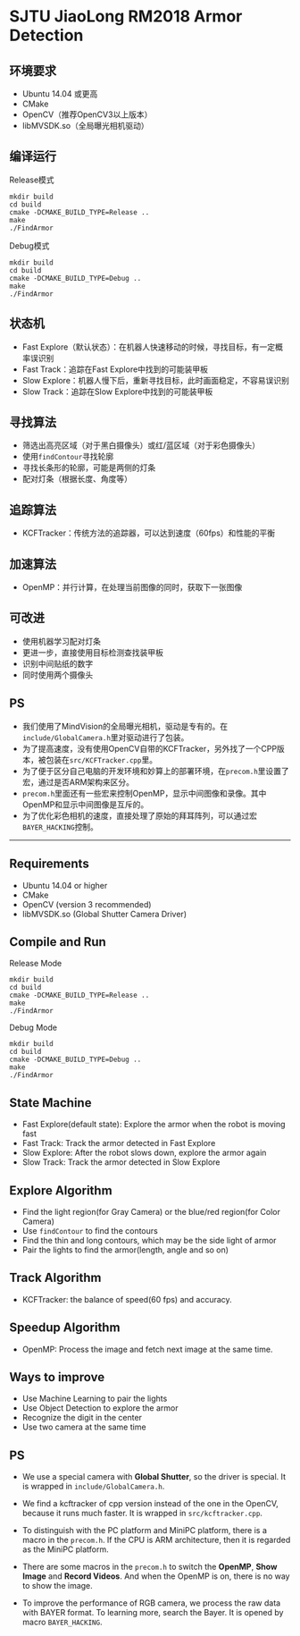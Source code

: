 # SJTU JiaoLong RM2018 Armor Detection

## 环境要求

- Ubuntu 14.04 或更高
- CMake
- OpenCV（推荐OpenCV3以上版本）
- libMVSDK.so（全局曝光相机驱动）

## 编译运行

Release模式
```
mkdir build
cd build
cmake -DCMAKE_BUILD_TYPE=Release ..
make
./FindArmor
```

Debug模式
```
mkdir build
cd build
cmake -DCMAKE_BUILD_TYPE=Debug ..
make
./FindArmor
```

## 状态机

- Fast Explore（默认状态）：在机器人快速移动的时候，寻找目标，有一定概率误识别
- Fast Track：追踪在Fast Explore中找到的可能装甲板
- Slow Explore：机器人慢下后，重新寻找目标，此时画面稳定，不容易误识别
- Slow Track：追踪在Slow Explore中找到的可能装甲板

## 寻找算法

- 筛选出高亮区域（对于黑白摄像头）或红/蓝区域（对于彩色摄像头）
- 使用`findContour`寻找轮廓
- 寻找长条形的轮廓，可能是两侧的灯条
- 配对灯条（根据长度、角度等）

## 追踪算法

- KCFTracker：传统方法的追踪器，可以达到速度（60fps）和性能的平衡

## 加速算法

- OpenMP：并行计算，在处理当前图像的同时，获取下一张图像

## 可改进

- 使用机器学习配对灯条
- 更进一步，直接使用目标检测查找装甲板
- 识别中间贴纸的数字
- 同时使用两个摄像头

## PS

- 我们使用了MindVision的全局曝光相机，驱动是专有的。在`include/GlobalCamera.h`里对驱动进行了包装。
- 为了提高速度，没有使用OpenCV自带的KCFTracker，另外找了一个CPP版本，被包装在`src/KCFTracker.cpp`里。
- 为了便于区分自己电脑的开发环境和妙算上的部署环境，在`precom.h`里设置了宏，通过是否ARM架构来区分。
- `precom.h`里面还有一些宏来控制OpenMP，显示中间图像和录像。其中OpenMP和显示中间图像是互斥的。
- 为了优化彩色相机的速度，直接处理了原始的拜耳阵列，可以通过宏`BAYER_HACKING`控制。

---

## Requirements

- Ubuntu 14.04 or higher
- CMake
- OpenCV (version 3 recommended)
- libMVSDK.so (Global Shutter Camera Driver)

## Compile and Run

Release Mode
```
mkdir build
cd build
cmake -DCMAKE_BUILD_TYPE=Release ..
make
./FindArmor
```

Debug Mode
```
mkdir build
cd build
cmake -DCMAKE_BUILD_TYPE=Debug ..
make
./FindArmor
```

## State Machine

- Fast Explore(default state): Explore the armor when the robot is moving fast
- Fast Track: Track the armor detected in Fast Explore
- Slow Explore: After the robot slows down, explore the armor again
- Slow Track: Track the armor detected in Slow Explore

## Explore Algorithm

- Find the light region(for Gray Camera) or the blue/red region(for Color Camera)
- Use `findContour` to find the contours
- Find the thin and long contours, which may be the side light of armor
- Pair the lights to find the armor(length, angle and so on)

## Track Algorithm

- KCFTracker: the balance of speed(60 fps) and accuracy.

## Speedup Algorithm

- OpenMP: Process the image and fetch next image at the same time.

## Ways to improve

- Use Machine Learning to pair the lights
- Use Object Detection to explore the armor
- Recognize the digit in the center
- Use two camera at the same time

## PS

- We use a special camera with **Global Shutter**, so the driver is special. It is wrapped in `include/GlobalCamera.h`.

- We find a kcftracker of cpp version instead of the one in the OpenCV, because it runs much faster. It is wrapped in `src/kcftracker.cpp`.

- To distinguish with the PC platform and MiniPC platform, there is a macro in the `precom.h`. If the CPU is ARM architecture, then it is regarded as the MiniPC platform.

- There are some macros in the `precom.h` to switch the **OpenMP**, **Show Image** and **Record Videos**. And when the OpenMP is on, there is no way to show the image.

- To improve the performance of RGB camera, we process the raw data with BAYER format. To learning more, search the Bayer. It is opened by macro `BAYER_HACKING`.